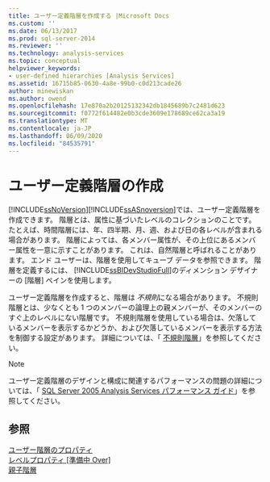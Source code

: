 ```yaml
---
title: ユーザー定義階層を作成する |Microsoft Docs
ms.custom: ''
ms.date: 06/13/2017
ms.prod: sql-server-2014
ms.reviewer: ''
ms.technology: analysis-services
ms.topic: conceptual
helpviewer_keywords:
- user-defined hierarchies [Analysis Services]
ms.assetid: 16715b85-0630-4a8e-99b0-c0d213cade26
author: minewiskan
ms.author: owend
ms.openlocfilehash: 17e870a2b20125132342db1845689b7c2481d623
ms.sourcegitcommit: f0772f614482e0b3cde3609e178689ce62ca3a19
ms.translationtype: MT
ms.contentlocale: ja-JP
ms.lasthandoff: 06/09/2020
ms.locfileid: "84535791"
---
```

# <a name="create-user-defined-hierarchies"></a>ユーザー定義階層の作成
  [!INCLUDE[ssNoVersion](../../includes/ssnoversion-md.md)][!INCLUDE[ssASnoversion](../../includes/ssasnoversion-md.md)]では、ユーザー定義階層を作成できます。 階層とは、属性に基づいたレベルのコレクションのことです。 たとえば、時間階層には、年、四半期、月、週、および日の各レベルが含まれる場合があります。 階層によっては、各メンバー属性が、その上位にあるメンバー属性を一意に示すことがあります。 これは、自然階層と呼ばれることがあります。 エンド ユーザーは、階層を使用してキューブ データを参照できます。 階層を定義するには、 [!INCLUDE[ssBIDevStudioFull](../../includes/ssbidevstudiofull-md.md)]のディメンション デザイナーの [階層] ペインを使用します。  
  
 ユーザー定義階層を作成すると、階層は *不規則*になる場合があります。 不規則階層とは、少なくとも 1 つのメンバーの論理上の親メンバーが、そのメンバーのすぐ上のレベルにない階層です。 不規則階層を使用している場合は、欠落しているメンバーを表示するかどうか、および欠落しているメンバーを表示する方法を制御する設定があります。 詳細については、「 [不規則階層](user-defined-hierarchies-ragged-hierarchies.md)」を参照してください。  
  
> [!NOTE]  
>  ユーザー定義階層のデザインと構成に関連するパフォーマンスの問題の詳細については、「 [SQL Server 2005 Analysis Services パフォーマンス ガイド](https://docsbay.net/Microsoft-SQL-Server-2005-Analysis-Services-Performance-Guide)」を参照してください。  
  
## <a name="see-also"></a>参照  
 [ユーザー階層のプロパティ](../multidimensional-models-olap-logical-dimension-objects/user-hierarchies-properties.md)   
 [レベルプロパティ &#91;準備中 Over&#93;](../multidimensional-models-olap-logical-dimension-objects/user-hierarchies-level-properties.md)   
 [親子階層](parent-child-dimension.md)  
  
  
